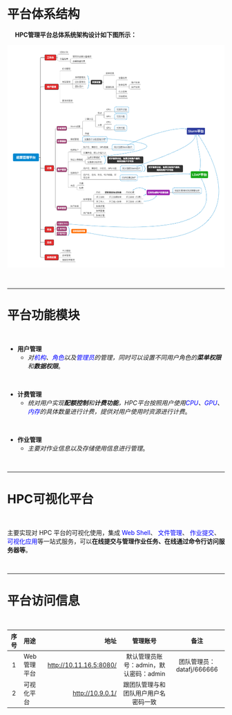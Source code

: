 平台体系结构
======================
&emsp;
**HPC管理平台总体系统架构设计如下图所示：**

![平台架构体系](../_static/img/paltform/paltformStructure.png)



&emsp;


------------------------------------------------------------------------------------------------------------------------------




平台功能模块
======================
&emsp;
* **用户管理**
    + *对<font color=blue>机构</font>、<font color=blue>角色</font>以及<font color=blue>管理员</font>的管理，同时可以设置不同用户角色的**菜单权限**和**数据权限***。

&emsp;
* **计费管理**
    + *统对用户实现**配额控制**和**计费功能**，HPC平台按照用户使用<font color=blue>CPU</font>、<font color=blue>GPU</font>、<font color=blue>内存</font>的具体数量进行计费，提供对用户使用时资源进行计费*。

&emsp;
* **作业管理**
    + *主要对作业信息以及存储使用信息进行管理*。

&emsp;

--------------------------------------------------------------------------------------------------------------------------------



HPC可视化平台
======================
&emsp;

主要实现对 HPC 平台的可视化使用，集成<font color=blue> Web Shell</font>、<font color=blue> 文件管理</font>、<font color=blue> 作业提交</font>、<font color=blue> 可视化应用</font>等一站式服务，可以**在线提交与管理作业任务、在线通过命令行访问服务器等**。

&emsp;

--------------------------------------------------------------------------------------------------------------------------------

平台访问信息
======================
&emsp;

| 序号  | 用途      | 地址                  | 管理账号                             |备注                      |
|:-----:| :-------- | ---------------------:| :-----------------------------------:|:------------------------:|
|   1   |Web管理平台|http://10.11.16.5:8080/| 默认管理员账号：admin，默认密码：admin|团队管理员：datafj/666666|
|   2   |可视化平台 |http://10.9.0.1/       | 跟团队管理与和 团队用户用户名 密码一致|                         |

